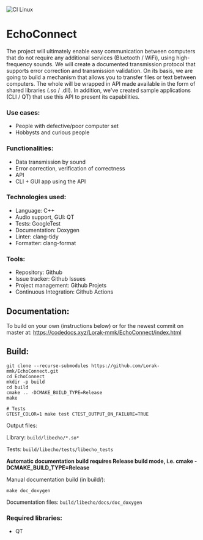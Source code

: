 ![CI Linux](https://github.com/Lorak-mmk/EchoConnect/workflows/CI%20Linux/badge.svg)

# EchoConnect

The project will ultimately enable easy communication between computers that do not require any additional services (Bluetooth / WiFi), using high-frequency sounds. We will create a documented transmission protocol that supports error correction and transmission validation. On its basis, we are going to build a mechanism that allows you to transfer files or text between computers. The whole will be wrapped in API made available in the form of shared libraries (.so / .dll). In addition, we've created sample applications (CLI / QT) that use this API to present its capabilities.

### Use cases:
-   People with defective/poor computer set
-   Hobbysts and curious people

### Functionalities:
-   Data transmission by sound
-   Error correction, verification of correctness
-   API
-   CLI + GUI app using the API

### Technologies used:
-   Language: C++
-   Audio support, GUI: QT
-   Tests: GoogleTest
-   Documentation: Doxygen
-   Linter: clang-tidy
-   Formatter: clang-format

### Tools:
-   Repository: Github
-   Issue tracker: Github Issues
-   Project management: Github Projets
-   Continuous Integration: Github Actions

## Documentation:
To build on your own (instructions below) or for the newest commit on master at:
https://codedocs.xyz/Lorak-mmk/EchoConnect/index.html

## Build:
```shell-script
git clone --recurse-submodules https://github.com/Lorak-mmk/EchoConnect.git
cd EchoConnect
mkdir -p build
cd build
cmake .. -DCMAKE_BUILD_TYPE=Release
make

# Tests
GTEST_COLOR=1 make test CTEST_OUTPUT_ON_FAILURE=TRUE
```

Output files:

Library: `build/libecho/*.so*`

Tests: `build/libecho/tests/libecho_tests`


**Automatic documentation build requires Release build mode, i.e. cmake -DCMAKE_BUILD_TYPE=Release**


Manual documentation build (in build/):
```shell-script
make doc_doxygen
```

Documentation files: `build/libecho/docs/doc_doxygen`

### Required libraries:
- QT
